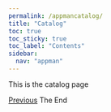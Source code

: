 ```yaml
---
permalink: /appmancatalog/
title: "Catalog"
toc: true
toc_sticky: true
toc_label: "Contents"
sidebar:
  nav: "appman"
---
```



This is the catalog page

  <nav class="pagination">
      <a href="/BallBOPPer/community/" class="pagination--pager" title="Community">Previous</a>
      <a class="pagination--pager disabled">The End</a> 
  </nav>
